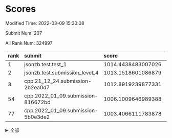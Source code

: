# Scores

Modified Time: 2022-03-09 15:30:08

Submit Num: 207

All Rank Num: 324997

| rank |               submit               |       score        |       sigma        | pk_num |
| :--- | :--------------------------------- | :----------------- | :----------------- | :----- |
| 1    | jsonzb.test.test_1                 | 1014.4438483007026 | 0.8289107807730204 | 6277   |
| 2    | jsonzb.test.submission_level_4     | 1013.1518601086879 | 0.7664988994477739 | 6280   |
| 3    | cpp.21_12_24.submission-2b2ea0d7   | 1012.8919239877331 | 0.7993272558421997 | 6279   |
| 54   | cpp.2022_01_09.submission-816672bd | 1006.1009646989388 | 0.718336467219703  | 6278   |
| 77   | cpp.2022_01_09.submission-5b0e3de2 | 1003.4066111783878 | 0.7048489079362893 | 6281   |


<details>
<summary>全部</summary>

| rank |                 submit                 |       score        |       sigma        | pk_num |
| :--- | :------------------------------------- | :----------------- | :----------------- | :----- |
| 1    | jsonzb.test.test_1                     | 1014.4438483007026 | 0.8289107807730204 | 6277   |
| 2    | jsonzb.test.submission_level_4         | 1013.1518601086879 | 0.7664988994477739 | 6280   |
| 3    | cpp.21_12_24.submission-2b2ea0d7       | 1012.8919239877331 | 0.7993272558421997 | 6279   |
| 4    | gobigger.level_3.submission_level_3_33 | 1012.5087209006548 | 0.7811148023356778 | 6283   |
| 5    | gobigger.level_3.submission_level_3_2  | 1011.7727355864702 | 0.8033524196032866 | 6277   |
| 6    | gobigger.level_3.submission_level_3_14 | 1011.3447905639497 | 0.7680809012432471 | 6281   |
| 7    | gobigger.level_3.submission_level_3_1  | 1011.0675216263943 | 0.7818874451467008 | 6275   |
| 8    | gobigger.level_3.submission_level_3_5  | 1011.0523229377048 | 0.7860913219504128 | 6280   |
| 9    | gobigger.level_3.submission_level_3_27 | 1010.8920835258776 | 0.7537727930810708 | 6279   |
| 10   | gobigger.level_3.submission_level_3_3  | 1010.8088387869744 | 0.7648990402267879 | 6280   |
| 11   | gobigger.level_3.submission_level_3_7  | 1010.7186144704038 | 0.7734298365843606 | 6283   |
| 12   | gobigger.level_3.submission_level_3_37 | 1010.6406025945769 | 0.7622247946417522 | 6283   |
| 13   | gobigger.level_3.submission_level_3_11 | 1010.5556627261658 | 0.778143676646189  | 6280   |
| 14   | gobigger.level_3.submission_level_3_10 | 1010.4173018839911 | 0.7606712923189561 | 6276   |
| 15   | gobigger.level_3.submission_level_3_28 | 1010.4158443554965 | 0.7660991526915815 | 6279   |
| 16   | gobigger.level_3.submission_level_3_35 | 1010.3740454337525 | 0.7667625415217615 | 6281   |
| 17   | gobigger.level_3.submission_level_3_24 | 1010.3199196903516 | 0.7524597940407715 | 6275   |
| 18   | gobigger.level_3.submission_level_3_46 | 1010.2905297406037 | 0.7638739993089259 | 6280   |
| 19   | gobigger.level_3.submission_level_3_31 | 1010.2000372627319 | 0.7506579608051136 | 6279   |
| 20   | gobigger.level_3.submission_level_3_8  | 1010.1185398717712 | 0.7489866626990908 | 6275   |
| 21   | gobigger.level_3.submission_level_3_41 | 1010.1144878925136 | 0.7816247768867814 | 6278   |
| 22   | gobigger.level_3.submission_level_3_6  | 1010.0332714368624 | 0.7486499302612039 | 6281   |
| 23   | gobigger.level_3.submission_level_3_44 | 1009.8047770341569 | 0.7817733751024644 | 6278   |
| 24   | gobigger.level_3.submission_level_3_26 | 1009.7870082587456 | 0.7793100764755821 | 6283   |
| 25   | gobigger.level_3.submission_level_3_22 | 1009.7630276044526 | 0.797687351531464  | 6276   |
| 26   | gobigger.level_3.submission_level_3_0  | 1009.7599112527865 | 0.7553272916348174 | 6282   |
| 27   | gobigger.level_3.submission_level_3_43 | 1009.750553957535  | 0.7442414079350392 | 6280   |
| 28   | gobigger.level_3.submission_level_3_49 | 1009.7291808165679 | 0.7542851002030212 | 6273   |
| 29   | gobigger.level_3.submission_level_3_15 | 1009.6875703538117 | 0.7636092018988229 | 6277   |
| 30   | gobigger.level_3.submission_level_3_47 | 1009.6770424479051 | 0.7435065159832457 | 6278   |
| 31   | gobigger.level_3.submission_level_3_9  | 1009.6760763022386 | 0.7561745578105707 | 6279   |
| 32   | gobigger.level_3.submission_level_3_25 | 1009.6154150713078 | 0.7640816300191495 | 6284   |
| 33   | gobigger.level_3.submission_level_3_30 | 1009.6052950162623 | 0.7641579224629778 | 6283   |
| 34   | gobigger.level_3.submission_level_3_20 | 1009.590744621206  | 0.7667169645263502 | 6277   |
| 35   | gobigger.level_3.submission_level_3_36 | 1009.5161520172107 | 0.7431138724293775 | 6277   |
| 36   | gobigger.level_3.submission_level_3_17 | 1009.3685796322542 | 0.748705301675344  | 6284   |
| 37   | gobigger.level_3.submission_level_3_21 | 1009.3404948788517 | 0.7408125869707524 | 6274   |
| 38   | gobigger.level_3.submission_level_3_40 | 1009.3206655894577 | 0.7577388844650425 | 6280   |
| 39   | gobigger.level_3.submission_level_3_48 | 1009.2908547128692 | 0.7485881757263343 | 6283   |
| 40   | gobigger.level_3.submission_level_3_29 | 1009.2361840091515 | 0.7590332337510887 | 6277   |
| 41   | gobigger.level_3.submission_level_3_16 | 1009.1665755457662 | 0.7517289108769432 | 6276   |
| 42   | gobigger.level_3.submission_level_3_19 | 1009.1143239547164 | 0.7833343758571708 | 6276   |
| 43   | gobigger.level_3.submission_level_3_12 | 1008.8332910130013 | 0.7467613406714106 | 6283   |
| 44   | gobigger.level_3.submission_level_3_13 | 1008.7776560791588 | 0.7759439005972165 | 6278   |
| 45   | gobigger.level_3.submission_level_3_42 | 1008.6881986731083 | 0.753194286444371  | 6275   |
| 46   | gobigger.level_3.submission_level_3_18 | 1008.6586753056761 | 0.772523743227722  | 6281   |
| 47   | gobigger.level_3.submission_level_3_39 | 1008.6559735200269 | 0.7453226548775328 | 6284   |
| 48   | gobigger.level_3.submission_level_3_34 | 1008.558853093181  | 0.7496965915282895 | 6285   |
| 49   | gobigger.level_3.submission_level_3_32 | 1008.5131994853517 | 0.745423424359944  | 6285   |
| 50   | gobigger.level_3.submission_level_3_45 | 1008.3650263837512 | 0.7287242840564191 | 6281   |
| 51   | gobigger.level_3.submission_level_3_23 | 1007.9736026165154 | 0.7582571079958976 | 6284   |
| 52   | gobigger.level_3.submission_level_3_4  | 1007.9495678666335 | 0.750262047498039  | 6276   |
| 53   | gobigger.level_3.submission_level_3_38 | 1007.7933227053177 | 0.7431509332888602 | 6286   |
| 54   | cpp.2022_01_09.submission-816672bd     | 1006.1009646989388 | 0.718336467219703  | 6278   |
| 55   | gobigger.level_1.submission_level_1_29 | 1004.9441668316113 | 0.714887983947372  | 6279   |
| 56   | gobigger.level_1.submission_level_1_4  | 1004.6072345066464 | 0.7184206764433748 | 6282   |
| 57   | gobigger.level_1.submission_level_1_37 | 1004.6048646641581 | 0.726063084749581  | 6283   |
| 58   | gobigger.level_1.submission_level_1_49 | 1004.4267799792171 | 0.7068850824864837 | 6280   |
| 59   | gobigger.level_1.submission_level_1_35 | 1004.3317050474166 | 0.7182308495178206 | 6281   |
| 60   | gobigger.level_1.submission_level_1_0  | 1004.3273523524306 | 0.7260121108443807 | 6280   |
| 61   | gobigger.level_1.submission_level_1_1  | 1004.0829182431374 | 0.711470271344286  | 6279   |
| 62   | gobigger.level_1.submission_level_1_46 | 1003.900518786556  | 0.7259743934807145 | 6277   |
| 63   | gobigger.level_1.submission_level_1_24 | 1003.8969427470583 | 0.7124868803841514 | 6278   |
| 64   | gobigger.level_1.submission_level_1_47 | 1003.8688400545271 | 0.7272810505033208 | 6277   |
| 65   | gobigger.level_1.submission_level_1_39 | 1003.8265926954215 | 0.7176572431151039 | 6275   |
| 66   | gobigger.level_1.submission_level_1_45 | 1003.8253591494378 | 0.7208634834680546 | 6283   |
| 67   | gobigger.level_1.submission_level_1_12 | 1003.740480964661  | 0.7202029836781332 | 6280   |
| 68   | gobigger.level_1.submission_level_1_10 | 1003.6978371279844 | 0.7268919871332191 | 6284   |
| 69   | gobigger.level_1.submission_level_1_18 | 1003.6844050659032 | 0.7196661026399638 | 6281   |
| 70   | gobigger.level_1.submission_level_1_19 | 1003.6101502533205 | 0.7199226330552922 | 6281   |
| 71   | gobigger.level_1.submission_level_1_20 | 1003.5699492665381 | 0.720410202229745  | 6269   |
| 72   | gobigger.level_1.submission_level_1_21 | 1003.5360454504396 | 0.710912681194033  | 6281   |
| 73   | gobigger.level_1.submission_level_1_27 | 1003.5306969357769 | 0.7157901251698361 | 6282   |
| 74   | gobigger.level_1.submission_level_1_36 | 1003.5140049326038 | 0.7238587907324592 | 6279   |
| 75   | gobigger.level_1.submission_level_1_32 | 1003.4402947434677 | 0.7091394141137564 | 6275   |
| 76   | gobigger.level_1.submission_level_1_22 | 1003.430992170917  | 0.7184449831119057 | 6278   |
| 77   | cpp.2022_01_09.submission-5b0e3de2     | 1003.4066111783878 | 0.7048489079362893 | 6281   |
| 78   | gobigger.level_1.submission_level_1_5  | 1003.3838211889096 | 0.7177002315913876 | 6277   |
| 79   | gobigger.level_1.submission_level_1_41 | 1003.3822150875058 | 0.7208328291616395 | 6282   |
| 80   | gobigger.level_1.submission_level_1_31 | 1003.3815543560902 | 0.7185195992268392 | 6280   |
| 81   | gobigger.level_1.submission_level_1_33 | 1003.3517719725992 | 0.7223135320006241 | 6286   |
| 82   | gobigger.level_1.submission_level_1_28 | 1003.346247994624  | 0.7092738346733587 | 6283   |
| 83   | gobigger.level_1.submission_level_1_17 | 1003.3403361862687 | 0.707155023583246  | 6282   |
| 84   | gobigger.level_1.submission_level_1_15 | 1003.3197063568631 | 0.7239576078802554 | 6280   |
| 85   | gobigger.level_1.submission_level_1_8  | 1003.1813626725968 | 0.7183122949781607 | 6284   |
| 86   | gobigger.level_1.submission_level_1_34 | 1003.0788690000942 | 0.6995221108850572 | 6282   |
| 87   | gobigger.level_1.submission_level_1_38 | 1003.01462396249   | 0.7136844548481995 | 6280   |
| 88   | gobigger.level_1.submission_level_1_30 | 1002.9609938923345 | 0.7246413508695227 | 6280   |
| 89   | gobigger.level_1.submission_level_1_7  | 1002.9607567007655 | 0.7128144271627036 | 6281   |
| 90   | gobigger.level_1.submission_level_1_23 | 1002.924525005224  | 0.7076627150181124 | 6280   |
| 91   | gobigger.level_1.submission_level_1_2  | 1002.8909258537946 | 0.7169302593363627 | 6279   |
| 92   | gobigger.level_1.submission_level_1_13 | 1002.881886377711  | 0.7148638769406856 | 6278   |
| 93   | gobigger.level_1.submission_level_1_40 | 1002.806920225255  | 0.708776813495702  | 6274   |
| 94   | gobigger.level_1.submission_level_1_25 | 1002.7294368473836 | 0.7073354779066245 | 6285   |
| 95   | gobigger.level_1.submission_level_1_42 | 1002.7125772731476 | 0.698797470834628  | 6283   |
| 96   | gobigger.level_1.submission_level_1_48 | 1002.7103563287328 | 0.7061158906255731 | 6276   |
| 97   | gobigger.level_1.submission_level_1_6  | 1002.6613306464075 | 0.7110256923478717 | 6277   |
| 98   | gobigger.level_1.submission_level_1_9  | 1002.646805493721  | 0.7142619114026316 | 6277   |
| 99   | gobigger.level_1.submission_level_1_43 | 1002.5997253598777 | 0.7088976755026107 | 6273   |
| 100  | gobigger.level_1.submission_level_1_3  | 1002.4135480044278 | 0.707115795384059  | 6277   |
| 101  | gobigger.level_1.submission_level_1_16 | 1002.4042300311262 | 0.7140945625639616 | 6278   |
| 102  | gobigger.level_1.submission_level_1_14 | 1002.3841247666775 | 0.7159985195274057 | 6280   |
| 103  | gobigger.level_1.submission_level_1_44 | 1002.2175322875405 | 0.7074783181543349 | 6279   |
| 104  | gobigger.level_1.submission_level_1_11 | 1001.6758799419033 | 0.719324509888172  | 6286   |
| 105  | gobigger.level_1.submission_level_1_26 | 1001.3397443432252 | 0.716093899788623  | 6281   |
| 106  | gobigger.random.submission_random_28   | 997.8267281115473  | 0.7087011029639669 | 6281   |
| 107  | gobigger.random.submission_random_5    | 997.2833618282672  | 0.7063796759796654 | 6280   |
| 108  | gobigger.random.submission_random_8    | 997.1757391605493  | 0.6920732043493404 | 6280   |
| 109  | gobigger.random.submission_random_39   | 997.1217066721896  | 0.6980299745038542 | 6280   |
| 110  | gobigger.random.submission_random_46   | 997.0426037422504  | 0.7145415946614482 | 6283   |
| 111  | gobigger.random.submission_random_20   | 996.9472526902605  | 0.7122833391621834 | 6281   |
| 112  | gobigger.random.submission_random_29   | 996.9312612457016  | 0.7031462865017685 | 6280   |
| 113  | gobigger.random.submission_random_1    | 996.7437799379832  | 0.7091877657464426 | 6284   |
| 114  | gobigger.random.submission_random_19   | 996.7416287374069  | 0.7049625245856735 | 6281   |
| 115  | gobigger.random.submission_random_7    | 996.7267634997219  | 0.7047693814188593 | 6277   |
| 116  | gobigger.random.submission_random_9    | 996.6330611413566  | 0.7065909263150545 | 6283   |
| 117  | gobigger.random.submission_random_22   | 996.622648866671   | 0.7048492572490125 | 6278   |
| 118  | gobigger.random.submission_random_23   | 996.6147297149193  | 0.7032500173224848 | 6281   |
| 119  | gobigger.random.submission_random_44   | 996.541315442156   | 0.7075182041691771 | 6280   |
| 120  | gobigger.random.submission_random_36   | 996.5358569917796  | 0.7120114371955758 | 6283   |
| 121  | gobigger.random.submission_random_26   | 996.513775614955   | 0.7141712448612998 | 6285   |
| 122  | gobigger.random.submission_random_30   | 996.477346952268   | 0.7023001827019288 | 6279   |
| 123  | gobigger.random.submission_random_0    | 996.4076344193386  | 0.7121239220595164 | 6281   |
| 124  | gobigger.random.submission_random_17   | 996.3909862402326  | 0.704256484597314  | 6281   |
| 125  | gobigger.random.submission_random_25   | 996.3480099394318  | 0.7068558794054413 | 6281   |
| 126  | gobigger.random.submission_random_24   | 996.3436950509464  | 0.7201650877393624 | 6275   |
| 127  | gobigger.random.submission_random_16   | 996.3220841084808  | 0.7240134913404488 | 6283   |
| 128  | gobigger.random.submission_random_32   | 996.2145209732369  | 0.7072893687021616 | 6280   |
| 129  | gobigger.random.submission_random_42   | 996.1594230471127  | 0.698883063862927  | 6280   |
| 130  | gobigger.random.submission_random_13   | 996.0400564857841  | 0.7128410100865242 | 6280   |
| 131  | gobigger.random.submission_random_14   | 995.9977199213563  | 0.729408705043878  | 6281   |
| 132  | gobigger.random.submission_random_18   | 995.8410709420525  | 0.7052290941316508 | 6276   |
| 133  | gobigger.random.submission_random_40   | 995.7742902826506  | 0.7100317759787951 | 6283   |
| 134  | gobigger.random.submission_random_45   | 995.7728766819272  | 0.7091309302983005 | 6286   |
| 135  | gobigger.random.submission_random_12   | 995.7589185239076  | 0.706175215345796  | 6278   |
| 136  | gobigger.random.submission_random_15   | 995.7438732951592  | 0.711947190057059  | 6278   |
| 137  | gobigger.random.submission_random_47   | 995.6539387639068  | 0.7038649399174226 | 6280   |
| 138  | gobigger.random.submission_random_6    | 995.6143962862815  | 0.7275316784769223 | 6284   |
| 139  | gobigger.random.submission_random_43   | 995.6046990319825  | 0.7246546565291029 | 6277   |
| 140  | gobigger.random.submission_random_31   | 995.5919025762781  | 0.7149298214641179 | 6280   |
| 141  | gobigger.random.submission_random_49   | 995.5719183567032  | 0.7112828604456849 | 6280   |
| 142  | gobigger.random.submission_random_4    | 995.5708127754723  | 0.7118641920751936 | 6278   |
| 143  | gobigger.random.submission_random_34   | 995.5698362874022  | 0.7015431031618492 | 6281   |
| 144  | gobigger.random.submission_random_11   | 995.5476355951392  | 0.7359331808027583 | 6284   |
| 145  | gobigger.random.submission_random_41   | 995.503659413288   | 0.6994135945258545 | 6284   |
| 146  | gobigger.random.submission_random_35   | 995.470798034812   | 0.707274368140355  | 6282   |
| 147  | gobigger.random.submission_random_2    | 995.418388158656   | 0.703639590578478  | 6279   |
| 148  | gobigger.random.submission_random_27   | 995.4076302750312  | 0.7209383285309624 | 6281   |
| 149  | gobigger.random.submission_random_33   | 995.3908266873236  | 0.7122675476898145 | 6283   |
| 150  | gobigger.random.submission_random_38   | 995.1842199840489  | 0.7031295075763324 | 6279   |
| 151  | gobigger.random.submission_random_21   | 995.1614814879202  | 0.7190267927777514 | 6286   |
| 152  | gobigger.random.submission_random_48   | 995.0854603137013  | 0.7186163056011338 | 6282   |
| 153  | gobigger.random.submission_random_10   | 994.8182504914113  | 0.7088454654040036 | 6280   |
| 154  | gobigger.level_2.submission_level_2_45 | 994.4796348757782  | 0.7347824210149674 | 6276   |
| 155  | gobigger.random.submission_random_37   | 994.4687002460267  | 0.7214968163913097 | 6284   |
| 156  | gobigger.level_2.submission_level_2_10 | 994.3587250804161  | 0.7295720967705651 | 6279   |
| 157  | gobigger.level_2.submission_level_2_9  | 994.2951130357109  | 0.7226731918823314 | 6279   |
| 158  | gobigger.random.submission_random_3    | 994.1810643900601  | 0.7116815143126753 | 6283   |
| 159  | gobigger.level_2.submission_level_2_26 | 993.8704905509987  | 0.7239690107560448 | 6277   |
| 160  | gobigger.level_2.submission_level_2_2  | 993.7059521479401  | 0.7229535474520775 | 6281   |
| 161  | gobigger.level_2.submission_level_2_30 | 993.1544932139823  | 0.7525955074265122 | 6280   |
| 162  | gobigger.level_2.submission_level_2_41 | 993.0133039040603  | 0.7361147915628296 | 6284   |
| 163  | gobigger.level_2.submission_level_2_48 | 992.9152062442422  | 0.7482933778143309 | 6281   |
| 164  | gobigger.level_2.submission_level_2_7  | 992.9125814032933  | 0.7295144768697727 | 6281   |
| 165  | gobigger.level_2.submission_level_2_32 | 992.9056856831465  | 0.7997006684704092 | 6279   |
| 166  | gobigger.level_2.submission_level_2_31 | 992.8097355885869  | 0.7342506295210024 | 6276   |
| 167  | gobigger.level_2.submission_level_2_40 | 992.7938040718828  | 0.7418609119848376 | 6280   |
| 168  | gobigger.level_2.submission_level_2_12 | 992.6224098123762  | 0.7364183375972025 | 6277   |
| 169  | gobigger.level_2.submission_level_2_29 | 992.6204853234316  | 0.7305234240684055 | 6285   |
| 170  | gobigger.level_2.submission_level_2_27 | 992.5190973695065  | 0.7335303485104674 | 6281   |
| 171  | gobigger.level_2.submission_level_2_3  | 992.4936101335406  | 0.7402191367995127 | 6283   |
| 172  | gobigger.level_2.submission_level_2_49 | 992.4694353157169  | 0.7467119247448994 | 6282   |
| 173  | gobigger.level_2.submission_level_2_18 | 992.4645279776057  | 0.7527502367041381 | 6283   |
| 174  | gobigger.level_2.submission_level_2_13 | 992.4503422718067  | 0.7210971997753322 | 6283   |
| 175  | gobigger.level_2.submission_level_2_43 | 992.38033831128    | 0.7596037207990404 | 6282   |
| 176  | gobigger.level_2.submission_level_2_36 | 992.3715851935464  | 0.7526305245023645 | 6278   |
| 177  | gobigger.level_2.submission_level_2_23 | 992.285612483133   | 0.7325853228831333 | 6285   |
| 178  | gobigger.level_2.submission_level_2_14 | 992.2804155418132  | 0.7404129598201193 | 6283   |
| 179  | gobigger.level_2.submission_level_2_34 | 992.2239440600138  | 0.7192789790071755 | 6279   |
| 180  | gobigger.level_2.submission_level_2_22 | 992.1774804224436  | 0.7368404518480202 | 6279   |
| 181  | gobigger.level_2.submission_level_2_28 | 992.1728385681456  | 0.746561999945651  | 6278   |
| 182  | gobigger.level_2.submission_level_2_46 | 992.1418060471644  | 0.7431408012213632 | 6279   |
| 183  | gobigger.level_2.submission_level_2_19 | 992.0654865389935  | 0.7308206588751699 | 6281   |
| 184  | gobigger.level_2.submission_level_2_47 | 992.0284515916728  | 0.7422072178957512 | 6279   |
| 185  | gobigger.level_2.submission_level_2_8  | 991.9876792041193  | 0.7672105794180344 | 6282   |
| 186  | gobigger.level_2.submission_level_2_11 | 991.894646214868   | 0.7653176776313966 | 6280   |
| 187  | gobigger.level_2.submission_level_2_20 | 991.889565503898   | 0.7411202407483873 | 6282   |
| 188  | gobigger.level_2.submission_level_2_0  | 991.8793486971261  | 0.7452853238031063 | 6279   |
| 189  | gobigger.level_2.submission_level_2_44 | 991.8313764386832  | 0.7487542158450796 | 6278   |
| 190  | gobigger.level_2.submission_level_2_33 | 991.8136203511491  | 0.7348916504939538 | 6284   |
| 191  | gobigger.level_2.submission_level_2_5  | 991.7885248137194  | 0.7564614071715197 | 6278   |
| 192  | gobigger.level_2.submission_level_2_4  | 991.5656991481038  | 0.740461474450097  | 6280   |
| 193  | gobigger.level_2.submission_level_2_37 | 991.5229102861891  | 0.7402819830136772 | 6281   |
| 194  | gobigger.level_2.submission_level_2_15 | 991.4643449697342  | 0.7567103368685987 | 6282   |
| 195  | gobigger.level_2.submission_level_2_39 | 991.4351599699485  | 0.7613360642438288 | 6278   |
| 196  | gobigger.level_2.submission_level_2_6  | 991.4154806172864  | 0.7436338435849243 | 6281   |
| 197  | gobigger.level_2.submission_level_2_24 | 991.3700464619209  | 0.7601580026801159 | 6280   |
| 198  | gobigger.level_2.submission_level_2_35 | 991.338284918222   | 0.7406552090374117 | 6277   |
| 199  | gobigger.level_2.submission_level_2_42 | 991.2021581617586  | 0.7568128051697308 | 6282   |
| 200  | gobigger.level_2.submission_level_2_16 | 991.1288608218382  | 0.747478105987554  | 6287   |
| 201  | gobigger.level_2.submission_level_2_1  | 991.0220825185205  | 0.7610483410926996 | 6277   |
| 202  | gobigger.level_2.submission_level_2_38 | 991.0066323926951  | 0.7533059771714615 | 6278   |
| 203  | gobigger.level_2.submission_level_2_21 | 990.9837644688882  | 0.7461299898654052 | 6286   |
| 204  | gobigger.level_2.submission_level_2_25 | 990.8206641290911  | 0.7501288697208742 | 6284   |
| 205  | gobigger.level_2.submission_level_2_17 | 990.2487286011801  | 0.7613834925983083 | 6277   |
| 206  | gobigger.none.submission_none_0        | 978.8709334807795  | 1.1942006519351456 | 6284   |
| 207  | gobigger.none.submission_none_1        | 976.9013663854479  | 1.3920864935517836 | 6279   |

</details>